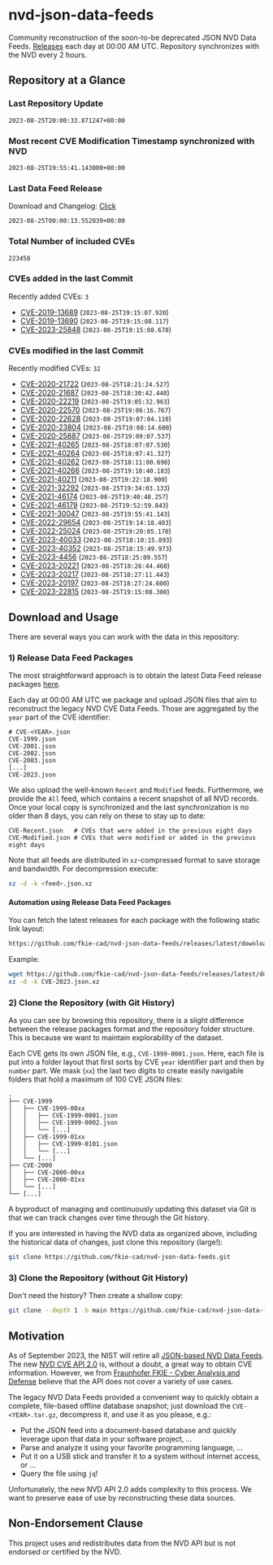# nvd-json-data-feeds

Community reconstruction of the soon-to-be deprecated JSON NVD Data Feeds. 
[Releases](https://github.com/fkie-cad/nvd-json-data-feeds/releases/latest) each day at 00:00 AM UTC.
Repository synchronizes with the NVD every 2 hours.

## Repository at a Glance

### Last Repository Update

```plain
2023-08-25T20:00:33.871247+00:00
```

### Most recent CVE Modification Timestamp synchronized with NVD

```plain
2023-08-25T19:55:41.143000+00:00
```

### Last Data Feed Release

Download and Changelog: [Click](https://github.com/fkie-cad/nvd-json-data-feeds/releases/latest)

```plain
2023-08-25T00:00:13.552039+00:00
```

### Total Number of included CVEs

```plain
223458
```

### CVEs added in the last Commit

Recently added CVEs: `3`

* [CVE-2019-13689](CVE-2019/CVE-2019-136xx/CVE-2019-13689.json) (`2023-08-25T19:15:07.920`)
* [CVE-2019-13690](CVE-2019/CVE-2019-136xx/CVE-2019-13690.json) (`2023-08-25T19:15:08.117`)
* [CVE-2023-25848](CVE-2023/CVE-2023-258xx/CVE-2023-25848.json) (`2023-08-25T19:15:08.670`)


### CVEs modified in the last Commit

Recently modified CVEs: `32`

* [CVE-2020-21722](CVE-2020/CVE-2020-217xx/CVE-2020-21722.json) (`2023-08-25T18:21:24.527`)
* [CVE-2020-21687](CVE-2020/CVE-2020-216xx/CVE-2020-21687.json) (`2023-08-25T18:30:42.440`)
* [CVE-2020-22219](CVE-2020/CVE-2020-222xx/CVE-2020-22219.json) (`2023-08-25T19:05:32.963`)
* [CVE-2020-22570](CVE-2020/CVE-2020-225xx/CVE-2020-22570.json) (`2023-08-25T19:06:16.767`)
* [CVE-2020-22628](CVE-2020/CVE-2020-226xx/CVE-2020-22628.json) (`2023-08-25T19:07:04.110`)
* [CVE-2020-23804](CVE-2020/CVE-2020-238xx/CVE-2020-23804.json) (`2023-08-25T19:08:14.600`)
* [CVE-2020-25887](CVE-2020/CVE-2020-258xx/CVE-2020-25887.json) (`2023-08-25T19:09:07.537`)
* [CVE-2021-40265](CVE-2021/CVE-2021-402xx/CVE-2021-40265.json) (`2023-08-25T18:07:07.530`)
* [CVE-2021-40264](CVE-2021/CVE-2021-402xx/CVE-2021-40264.json) (`2023-08-25T18:07:41.327`)
* [CVE-2021-40262](CVE-2021/CVE-2021-402xx/CVE-2021-40262.json) (`2023-08-25T18:11:00.690`)
* [CVE-2021-40266](CVE-2021/CVE-2021-402xx/CVE-2021-40266.json) (`2023-08-25T19:10:40.183`)
* [CVE-2021-40211](CVE-2021/CVE-2021-402xx/CVE-2021-40211.json) (`2023-08-25T19:22:18.900`)
* [CVE-2021-32292](CVE-2021/CVE-2021-322xx/CVE-2021-32292.json) (`2023-08-25T19:34:03.133`)
* [CVE-2021-46174](CVE-2021/CVE-2021-461xx/CVE-2021-46174.json) (`2023-08-25T19:40:48.257`)
* [CVE-2021-46179](CVE-2021/CVE-2021-461xx/CVE-2021-46179.json) (`2023-08-25T19:52:59.843`)
* [CVE-2021-30047](CVE-2021/CVE-2021-300xx/CVE-2021-30047.json) (`2023-08-25T19:55:41.143`)
* [CVE-2022-29654](CVE-2022/CVE-2022-296xx/CVE-2022-29654.json) (`2023-08-25T19:14:18.403`)
* [CVE-2022-25024](CVE-2022/CVE-2022-250xx/CVE-2022-25024.json) (`2023-08-25T19:20:05.170`)
* [CVE-2023-40033](CVE-2023/CVE-2023-400xx/CVE-2023-40033.json) (`2023-08-25T18:10:15.893`)
* [CVE-2023-40352](CVE-2023/CVE-2023-403xx/CVE-2023-40352.json) (`2023-08-25T18:15:49.973`)
* [CVE-2023-4456](CVE-2023/CVE-2023-44xx/CVE-2023-4456.json) (`2023-08-25T18:25:09.557`)
* [CVE-2023-20221](CVE-2023/CVE-2023-202xx/CVE-2023-20221.json) (`2023-08-25T18:26:44.460`)
* [CVE-2023-20217](CVE-2023/CVE-2023-202xx/CVE-2023-20217.json) (`2023-08-25T18:27:11.443`)
* [CVE-2023-20197](CVE-2023/CVE-2023-201xx/CVE-2023-20197.json) (`2023-08-25T18:27:24.600`)
* [CVE-2023-22815](CVE-2023/CVE-2023-228xx/CVE-2023-22815.json) (`2023-08-25T19:15:08.300`)


## Download and Usage

There are several ways you can work with the data in this repository:

### 1) Release Data Feed Packages

The most straightforward approach is to obtain the latest Data Feed release packages [here](https://github.com/fkie-cad/nvd-json-data-feeds/releases/latest).

Each day at 00:00 AM UTC we package and upload JSON files that aim to reconstruct the legacy NVD CVE Data Feeds.
Those are aggregated by the `year` part of the CVE identifier:

```
# CVE-<YEAR>.json
CVE-1999.json
CVE-2001.json
CVE-2002.json
CVE-2003.json
[...]
CVE-2023.json
```

We also upload the well-known `Recent` and `Modified` feeds.
Furthermore, we provide the `All` feed, which contains a recent snapshot of all NVD records.
Once your local copy is synchronized and the last synchronization is no older than 8 days, you can rely on these to stay up to date:

```plain
CVE-Recent.json   # CVEs that were added in the previous eight days
CVE-Modified.json # CVEs that were modified or added in the previous eight days
```

Note that all feeds are distributed in `xz`-compressed format to save storage and bandwidth.
For decompression execute:

```sh
xz -d -k <feed>.json.xz
```


#### Automation using Release Data Feed Packages

You can fetch the latest releases for each package with the following static link layout:

```sh
https://github.com/fkie-cad/nvd-json-data-feeds/releases/latest/download/CVE-<YEAR>.json.xz
```

Example:

```sh
wget https://github.com/fkie-cad/nvd-json-data-feeds/releases/latest/download/CVE-2023.json.xz
xz -d -k CVE-2023.json.xz
```

### 2) Clone the Repository (with Git History)

As you can see by browsing this repository, there is a slight difference between the release packages format and the repository folder structure.
This is because we want to maintain explorability of the dataset.

Each CVE gets its own JSON file, e.g., `CVE-1999-0001.json`.
Here, each file is put into a folder layout that first sorts by CVE `year` identifier part and then by `number` part.
We mask (`xx`) the last two digits to create easily navigable folders that hold a maximum of 100 CVE JSON files:

```plain
.
├── CVE-1999
│   ├── CVE-1999-00xx
│   │   ├── CVE-1999-0001.json
│   │   ├── CVE-1999-0002.json
│   │   └── [...]
│   ├── CVE-1999-01xx
│   │   ├── CVE-1999-0101.json
│   │   └── [...]
│   └── [...]
├── CVE-2000
│   ├── CVE-2000-00xx
│   ├── CVE-2000-01xx
│   └── [...]
└── [...]
```

A byproduct of managing and continuously updating this dataset via Git is that we can track changes over time through the Git history.

If you are interested in having the NVD data as organized above, including the historical data of changes, just clone this repository (large!):

```sh
git clone https://github.com/fkie-cad/nvd-json-data-feeds.git
```

### 3) Clone the Repository (without Git History)

Don't need the history? Then create a shallow copy:

```sh
git clone --depth 1 -b main https://github.com/fkie-cad/nvd-json-data-feeds.git
```

## Motivation

As of September 2023, the NIST will retire all [JSON-based NVD Data Feeds](https://nvd.nist.gov/vuln/data-feeds#divRetirementBanner-1).
The new [NVD CVE API 2.0](https://nvd.nist.gov/developers/vulnerabilities) is, without a doubt, a great way to obtain CVE information.
However, we from [Fraunhofer FKIE - Cyber Analysis and Defense](https://www.fkie.fraunhofer.de/en/departments/cad.html) believe that the API does not cover a variety of use cases.

The legacy NVD Data Feeds provided a convenient way to quickly obtain a complete, file-based offline database snapshot; just download the `CVE-<YEAR>.tar.gz`, decompress it, and use it as you please, e.g.:

* Put the JSON feed into a document-based database and quickly leverage upon that data in your software project, ...
* Parse and analyze it using your favorite programming language, ...
* Put it on a USB stick and transfer it to a system without internet access, or ...
* Query the file using `jq`!

Unfortunately, the new NVD API 2.0 adds complexity to this process.
We want to preserve ease of use by reconstructing these data sources.

## Non-Endorsement Clause

This project uses and redistributes data from the NVD API but is not endorsed or certified by the NVD.